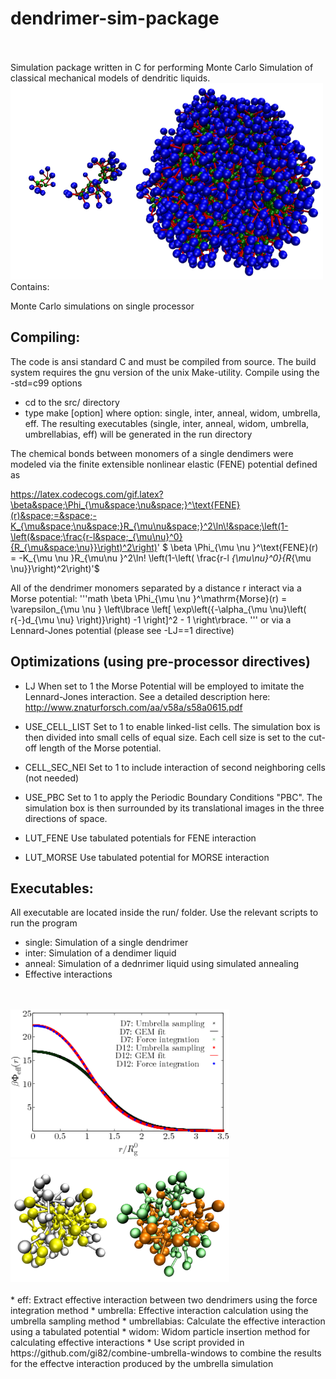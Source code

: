 # dendrimer-sim-package
<br/>
<br/>
Simulation package written in C for performing Monte Carlo Simulation of classical mechanical models of dendritic liquids.
<img src="img/G2_G4_G10.png" title="Simulation snapshots of the amphiphilic dendrimer model simulated using this package"  width="500">
<br/>
Contains: 

Monte Carlo simulations on single processor 

Compiling:
----------

The code is ansi standard C and must be compiled from source. 
The build system requires the gnu version of the unix Make-utility.
Compile using the -std=c99 options

- cd to the src/ directory
- type make [option] where option: single, inter, anneal, widom, umbrella, eff. The resulting executables (single, inter, anneal, widom, umbrella, umbrellabias, eff) will be generated in the run directory 

The chemical bonds between monomers of a single dendimers were modeled via the finite extensible nonlinear elastic (FENE) potential defined as

https://latex.codecogs.com/gif.latex?\beta&space;\Phi_{\mu&space;\nu&space;}^\text{FENE}(r)&space;=&space;-K_{\mu&space;\nu&space;}R_{\mu\nu&space;}^2\ln\!&space;\left(1-\left(&space;\frac{r-l&space;_{\mu\nu}^0}{R_{\mu&space;\nu}}\right)^2\right)'
$
\beta \Phi_{\mu \nu }^\text{FENE}(r) = 
-K_{\mu \nu }R_{\mu\nu }^2\ln\!
\left(1-\left( \frac{r-l _{\mu\nu}^0}{R_{\mu \nu}}\right)^2\right)'$



All of the dendrimer monomers separated by a distance r interact via a Morse potential:
'''math
\beta \Phi_{\mu \nu }^\mathrm{Morse}(r) = \varepsilon_{\mu \nu } 
\left\lbrace 
\left[ \exp\left({-\alpha_{\mu \nu}\left(  r{-}d_{\mu \nu} \right)}\right) -1 \right]^2  - 1 
\right\rbrace.
'''
or via a Lennard-Jones potential (please see -LJ==1 directive)

Optimizations (using pre-processor directives)
-----------------------------------------------

- LJ  When set to 1 the Morse Potential will be employed to imitate the Lennard-Jones interaction. See a detailed description here: http://www.znaturforsch.com/aa/v58a/s58a0615.pdf

- USE_CELL_LIST  Set to 1 to enable linked-list cells. The simulation box is then divided into small cells of equal size. Each cell size is set to the cut-off length of the Morse potential.

- CELL_SEC_NEI  Set to 1 to include interaction of second neighboring cells (not needed)

- USE_PBC Set to 1 to apply the Periodic Boundary Conditions "PBC". The simulation box is then surrounded by its translational images in the three directions of space.

- LUT_FENE Use tabulated potentials for FENE interaction 
- LUT_MORSE Use tabulated potential for MORSE interaction 


Executables:
---------------

All executable are located inside the run/ folder.
Use the relevant scripts to run the program

- single: Simulation of a single dendrimer
- inter: Simulation of a dendimer liquid
- anneal: Simulation of a dednrimer liquid using simulated annealing
- Effective interactions
<br/>
<br/>
<img src="img/pairpotG4D7D12-eps-converted-to.png" title="Comparison of effective interactions" width="350">
<img src="img/snap_D7_D12_two_inter.png" title="Snapshot of two interactivg dendrimers and for two different type of interactions" width="350">
<br/>
<br/>
 * eff: Extract effective interaction between two dendrimers using the force integration method
 * umbrella: Effective interaction calculation using the umbrella sampling method
 * umbrellabias: Calculate the effective interaction using a tabulated potential
 * widom: Widom particle insertion method for calculating effective interactions
 * Use script provided in https://github.com/gi82/combine-umbrella-windows to combine the results for the effectve interaction produced by the umbrella simulation





